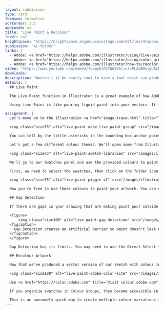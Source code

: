 ```yaml
---
layout: submission
type: card
formsum: formative
sortorder: 2.1
appsused: ai
title: "Live Paint & Recolour"
level: cg2
brightspace: "https://brightspace.algonquincollege.com/d2l/lms/dropbox/user/folder_submit_files.d2l?db=126515&grpid=0&isprv=&bp=0&ou=145550"
submission: "ai-folder"
links: |
  - Adobe: <a href="https://helpx.adobe.com/illustrator/using/live-paint-groups.html" title="Live Paint" target="_blank">Live Paint</a>
  - Adobe: <a href="https://helpx.adobe.com/illustrator/using/color-groups-harmonies.html" title="Colour Harmonies" target="_blank">Colour Harmonies</a>
  - Adobe: <a href="https://helpx.adobe.com/illustrator/how-to/recolor-artwork.html" title="Recolour Artwork Tutorial" target="_blank">Recolour Artwork Tutorial</a>
video: "https://www.youtube.com/embed/?v=myOzR2TQWQY&list=PL4qBMvigUSLDGk988g2BxIS96BJT6ZDO_"
downloads:
description: "Wouldn't it be really cool to have a tool which can produce multiple colour schemes in your work in a flash? Well Illustrator has this built in. It's called Recolour Artwork."
details: | 
  ## Live Paint

  The Live Paint function in Illustrator is a great example of how Adobe caters to designers' workflow. They create tools that fit right into how we work. After we sketch a concept and Image Trace it, we want to quickly apply colour to the shapes. This is what Live Paint does.

  Using Live Paint is like pouring liquid paint into your vectors. It fills areas with colour until it encounters a boundary. We'll use it to paint our traced artwork.

assignment: |
  Let's move on to the illustration <a href="image-trace.html" title="This is the image trace page.">that we've image-traced</a>. To get some colour into our vectors, we'll select the whole sketch, then click on it with the Paint Bucket tool. This will make our vector art a Live Paint Group.

  <img class="size75" alt="live-paint-make-live-paint-group" src="/images/illustrator-image-trace-live-paint/live-paint-make-live-paint-group.svg">

  You can tell by the little asterisks in the bounding box anchor points.

  Let's get a few different colour themes. We'll open some from Illustrator's libraries and download some from Adobe Colour.

  <img class="size75" alt="live-paint-swatch-libraries" src="/images/illustrator-image-trace-live-paint/live-paint-swatch-libraries.jpg">

  We'll go to our Swatches panel and use the provided colours to paint our sketch. We'll make the colour swatches Global Colours before we apply then in our Illustration. To do so, double-click on the swatch, then check <span class="command">Global Colour</span> in the options dialogue.

  First, we need to select the swatches, then click on the folder icon at the bottom of the panel. This will put them in a Colour Group, which will in turn, make them available with our Live Paint Bucket tool.

  <img class="size75" alt="live-paint-piggie-v1" src="/images/illustrator-image-trace-live-paint/live-paint-piggie-v1.jpg">

  Now you're free to use these colours to paint your artwork. You can use the left/right arrows on the keyboard to choose colours while using the Paint Bucket tool. Click away!

  ## Gap Detection

  If there are gaps in your drawing that are making paint pour outside the shapes, you can use Illustrator's Gap Detection settings to close them.

  <figure>
      <img class="size100" alt="live-paint-gap-detection" src="/images/illustrator-image-trace-live-paint/live-paint-gap-detection.jpg">
  <figcaption>
    Gap Detection creates an artificial barrier so paint doesn't leak out of open shapes.
  </figcaption>
  </figure>

  Gap Detection has its limits. You may need to use the Direct Select tool to manually close gaps.

  ## Recolour Artwork

  Now that we've produced a vector version of our sketch with colour in it, we'll want to show our client different colour themes. This is where Re-colour Artwork comes in.

  <img class="size100" alt="live-paint-adobe-color-site" src="/images/illustrator-image-trace-live-paint/live-paint-adobe-color-site.jpg">

  Use <a href="https://color.adobe.com" title="Visit colour.adobe.com" target="_blank">color.adobe.com</a> to either create or simply find different colour themes for your sketch. Sync them to Illustrator, then apply them to multiple instances or your original sketch the same way you applied colour the first time around.

  If you organize swatches in Colour Groups, they become accessible in the Edit Colours dialogue. We'll use this to create colour variations for our artwork.

  This is an awesomely quick way to create multiple colour variations to present to your client.
---
```

